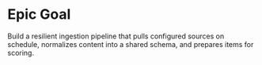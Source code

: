 # Epic Goal
Build a resilient ingestion pipeline that pulls configured sources on schedule, normalizes content into a shared schema, and prepares items for scoring.
